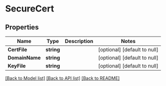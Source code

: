 # SecureCert

## Properties
Name | Type | Description | Notes
------------ | ------------- | ------------- | -------------
**CertFile** | **string** |  | [optional] [default to null]
**DomainName** | **string** |  | [optional] [default to null]
**KeyFile** | **string** |  | [optional] [default to null]

[[Back to Model list]](../README.md#documentation-for-models) [[Back to API list]](../README.md#documentation-for-api-endpoints) [[Back to README]](../README.md)

